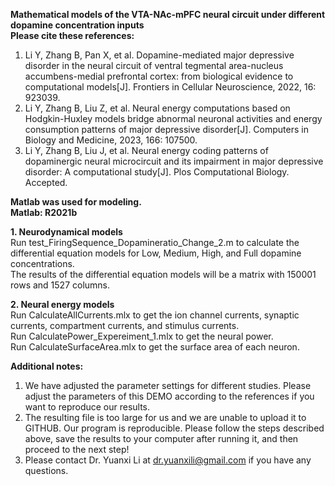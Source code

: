 **Mathematical models of the VTA-NAc-mPFC neural circuit under different dopamine concentration inputs**  
**Please cite these references:**  
1. Li Y, Zhang B, Pan X, et al. Dopamine-mediated major depressive disorder in the neural circuit of ventral tegmental area-nucleus accumbens-medial prefrontal cortex: from biological evidence to computational models[J]. Frontiers in Cellular Neuroscience, 2022, 16: 923039.  
2. Li Y, Zhang B, Liu Z, et al. Neural energy computations based on Hodgkin-Huxley models bridge abnormal neuronal activities and energy consumption patterns of major depressive disorder[J]. Computers in Biology and Medicine, 2023, 166: 107500.
3. Li Y, Zhang B, Liu J, et al. Neural energy coding patterns of dopaminergic neural microcircuit and its impairment in major depressive disorder: A computational study[J]. Plos Computational Biology. Accepted.
  
**Matlab was used for modeling.  
Matlab: R2021b**  
  
**1. Neurodynamical models**  
Run test_FiringSequence_Dopamineratio_Change_2.m to calculate the differential equation models for Low, Medium, High, and Full dopamine concentrations.  
The results of the differential equation models will be a matrix with 150001 rows and 1527 columns.  
  
**2. Neural energy models**  
Run CalculateAllCurrents.mlx to get the ion channel currents, synaptic currents, compartment currents, and stimulus currents.  
Run CalculatePower_Expereiment_1.mlx to get the neural power.  
Run CalculateSurfaceArea.mlx to get the surface area of each neuron.  
  
  
**Additional notes:**  
1. We have adjusted the parameter settings for different studies. Please adjust the parameters of this DEMO according to the references if you want to reproduce our results.  
2. The resulting file is too large for us and we are unable to upload it to GITHUB. Our program is reproducible. Please follow the steps described above, save the results to your computer after running it, and then proceed to the next step!  
3. Please contact Dr. Yuanxi Li at dr.yuanxili@gmail.com if you have any questions.  
